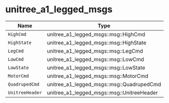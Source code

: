 # unitree_a1_legged_msgs

| Name            | Type                                       |
| --------------- | ------------------------------------------ |
| `HighCmd`       | unitree_a1_legged_msgs::msg::HighCmd       |
| `HighState`     | unitree_a1_legged_msgs::msg::HighState     |
| `LegCmd`        | unitree_a1_legged_msgs::msg::LegCmd        |
| `LowCmd`        | unitree_a1_legged_msgs::msg::LowCmd        |
| `LowState`      | unitree_a1_legged_msgs::msg::LowState      |
| `MotorCmd`      | unitree_a1_legged_msgs::msg::MotorCmd      |
| `QuadrupedCmd`  | unitree_a1_legged_msgs::msg::QuadrupedCmd  |
| `UnitreeHeader` | unitree_a1_legged_msgs::msg::UnitreeHeader |